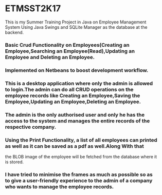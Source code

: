 # ETMSST2K17
This is my Summer Training Project in Java on Employee Management System Using Java Swings and SQLite Manager as the database at the backend.

### Basic Crud Functionality on Employees(Creating an Employee,Searching an Employee(Read),Updating an Employee and Deleting an Employee.

### Implemented on Netbeans to boost development workflow.

### This is a desktop application where only the admin is allowed to login.The admin can do all CRUD operations on the employee records like Creating an Employee,Saving the Employee,Updating an Employee,Deleting an Employee.

### The admin is the only authorised user and only he has the access to the system and manages the entire records of the respective company.

###  Using the Print Functionality, a list of all employees can printed as well as it can be saved as a pdf as well.Along With that
the BLOB image of the employee will be fetched from the database where it is stored.

### I have tried to minimise the frames as much as possible so as to give a user-friendly experience to the admin of a company who wants to manage the employee records.


